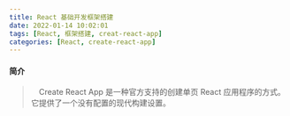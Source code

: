 ```yaml
---
title: React 基础开发框架搭建
date: 2022-01-14 10:02:01
tags: [React, 框架搭建, creat-react-app]
categories: [React, create-react-app]
---
```

#### 简介
> &ensp;&ensp;Create React App 是一种官方支持的创建单页 React 应用程序的方式。它提供了一个没有配置的现代构建设置。
#### 
